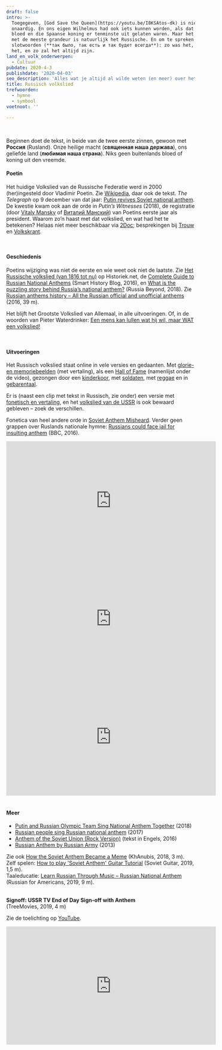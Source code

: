 ```yaml
---
draft: false
intro: >-
  Toegegeven, [God Save the Queen](https://youtu.be/I8KSAtos-dk) is niet
  onaardig. En ons eigen Wilhelmus had ook iets kunnen worden, als dat Duitse
  bloed en die Spaanse koning er tenminste uit gelaten waren. Maar het volkslied
  met de meeste grandeur is natuurlijk het Russische. En om te spreken met de
  slotwoorden (**так было, так есть и так будет всегда**): zo was het, zo is
  het, en zo zal het altijd zijn.
land_en_volk_onderwerpen:
  - Cultuur
pubdate: 2020-4-3
publishdate: '2020-04-03'
seo_description: 'Alles wat je altijd al wilde weten (en meer) over het Russisch volkslied. '
title: Russisch volkslied
trefwoorden:
  - hymne
  - symbool
voetnoot: ''

---
```


<br/>

Beginnen doet de tekst, in beide van de twee eerste zinnen, gewoon met **Россия** (Rusland). Onze heilige macht (**священная наша держава**), ons geliefde land (**любимая наша страна**). Niks geen buitenlands bloed of koning uit den vreemde.
<br/>


#### Poetin

Het huidige Volkslied van de Russische Federatie werd in 2000 (her)ingesteld door Vladimir Poetin. Zie [Wikipedia](https://nl.wikipedia.org/wiki/Volkslied_van_de_Russische_Federatie), daar ook de tekst. *The Telegraph* op 9 december van dat jaar: [Putin revives Soviet national anthem](https://www.telegraph.co.uk/news/worldnews/europe/russia/1377685/Putin-revives-Soviet-national-anthem.html). De kwestie kwam ook aan de orde in *Putin’s Witnesses* (2018), de registratie (door [Vitaly Mansky](https://en.wikipedia.org/wiki/Vitaly_Mansky) of [Виталий Манский](https://ru.wikipedia.org/wiki/%D0%9C%D0%B0%D0%BD%D1%81%D0%BA%D0%B8%D0%B9,_%D0%92%D0%B8%D1%82%D0%B0%D0%BB%D0%B8%D0%B9_%D0%92%D1%81%D0%B5%D0%B2%D0%BE%D0%BB%D0%BE%D0%B4%D0%BE%D0%B2%D0%B8%D1%87)) van Poetins eerste jaar als president. Waarom zo’n haast met dat volkslied, en wat had het te betekenen? Helaas niet meer beschikbaar via [2Doc](https://www.vpro.nl/programmas/2doc/kijk/2doc-overzicht/2019/putin-s-witnesses.html); besprekingen bij [Trouw](https://www.trouw.nl/cultuur-media/putin-s-witnesses-geeft-een-griezelig-sluipend-beeld-van-machtswil~bd8492bc4/) en [Volkskrant](https://www.volkskrant.nl/cultuur-media/putin-s-witnesses-is-een-ooggetuigenverslag-van-de-bizarre-gebeurtenissen-na-jeltsins-plotselinge-afscheid~b550a98c/).

<br/>

#### Geschiedenis

Poetins wijziging was niet de eerste en wie weet ook niet de laatste. Zie [Het Russische volkslied (van 1816 tot nu)](https://historiek.net/volkslied-van-rusland/1641/) op Historiek.net, de [Complete Guide to Russian National Anthems](https://smarthistoryblog.com/2016/07/18/complete-guide-to-russian-national-anthems/) (Smart History Blog, 2016), en [What is the puzzling story behind Russia’s national anthem?](https://www.rbth.com/history/327753-russian-national-anthem) (Russia Beyond, 2018). Zie [Russian anthems history – All the Russian official and unofficial anthems](https://www.youtube.com/watch?v=SHuw76jgmb4) (2016, 39 m).

Het blijft het Grootste Volkslied van Allemaal, in alle uitvoeringen. Of, in de woorden van Pieter Waterdrinker: [Een mens kan lullen wat hij wil, maar WAT een volkslied!](https://twitter.com/WaterdrinkerP/status/1115716633337696257)

<br/> 

#### Uitvoeringen

Het Russisch volkslied staat online in vele versies en gedaanten. Met [glorie- en memoriebeelden](https://youtu.be/dD_FrkSTVaQ) (met vertaling), als een [Hall of Fame](https://youtu.be/yLjSu9U1lEU) (namenlijst onder de video), gezongen door een [kinderkoor](https://youtu.be/AUCEk9Os-tQ), met [soldaten](https://youtu.be/UD7lCGEDlX0), met [reggae](https://www.youtube.com/watch?v=jsx74aeKFpw) en in [gebarentaal](https://youtu.be/o7_aTm_zAkk).

Er is (naast een clip met tekst in Russisch, zie onder) een versie met [fonetisch en vertaling](https://www.youtube.com/watch?v=AOAtz8xWM0w), en het [volkslied van de USSR](https://www.youtube.com/watch?v=x72w_69yS1A) is ook bewaard gebleven – zoek de verschillen.

Fonetica van heel andere orde in [Soviet Anthem Misheard](https://www.youtube.com/watch?v=TqR1V3DN8hM). Verder geen grappen over Ruslands nationale hymne: [Russians could face jail for insulting anthem](https://www.bbc.com/news/blogs-news-from-elsewhere-36379755) (BBC, 2016).



 <iframe width="560" height="315" src="https://www.youtube.com/embed/DAz7Bdqi2iQ" frameborder="0" allow="accelerometer; autoplay; encrypted-media; gyroscope; picture-in-picture" allowfullscreen></iframe>


<iframe width="560" height="315" src="https://www.youtube.com/embed/HaIxKp3aFRw" frameborder="0" allow="accelerometer; autoplay; encrypted-media; gyroscope; picture-in-picture" allowfullscreen></iframe>


<iframe width="560" height="315" src="https://www.youtube.com/embed/qS0HMANQzLM" frameborder="0" allow="accelerometer; autoplay; encrypted-media; gyroscope; picture-in-picture" allowfullscreen></iframe> 

<br/>
<br/>

#### Meer


- [Putin and Russian Olympic Team Sing National Anthem Together](https://www.youtube.com/watch?v=caJso9aps14) (2018)
- [Russian people sing Russian national anthem](https://www.youtube.com/watch?v=6saO_R5C_Bw) (2017)
- [Anthem of the Soviet Union (Rock Version)](https://youtu.be/N9RZ1ONZybo) (tekst in Engels, 2016)
- [Russian Anthem by Russian Army](https://www.youtube.com/watch?v=sowpvuK-co8) (2013)

Zie ook [How the Soviet Anthem Became a Meme](https://youtu.be/3YdOxwRECRY) (KhAnubis, 2018, 3 m). <br/>
Zelf spelen: [How to play 'Soviet Anthem' Guitar Tutorial](https://www.youtube.com/watch?v=dy9K_LVMzuk) (Soviet Guitar, 2019, 1,5 m). <br/>
Taaleducatie: [Learn Russian Through Music – Russian National Anthem](https://www.youtube.com/watch?v=D7HCUZvIIfI) (Russian for Americans, 2019, 9 m).
<br/>
<br/>
 

**Signoff: USSR TV End of Day Sign-off with Anthem** <br/>
(TreeMovies, 2019, 4 m)

Zie de toelichting op [YouTube](https://youtu.be/lT40nTFax7U).

<iframe width="560" height="315" src="https://www.youtube.com/embed/lT40nTFax7U" frameborder="0" allow="accelerometer; autoplay; encrypted-media; gyroscope; picture-in-picture" allowfullscreen></iframe>
